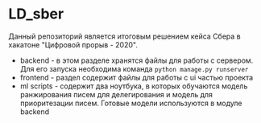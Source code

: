 # LD_sber


Данный репозиторий является итоговым решением кейса Сбера в хакатоне "Цифровой прорыв - 2020".

* backend - в этом разделе хранятся файлы для работы с сервером. Для его запуска необходима команда ```python manage.py runserver``` 
* frontend - раздел содержит файлы для работы с ui частью проекта
* ml scripts - содержит два ноутбука, в которых обучаются модель ранжирования писем для делегирования и модель для приоритезации писем. Готовые модели используются в модуле backend

